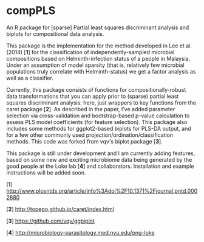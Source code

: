 compPLS
=========

An R package for [sparse] Partial least squares discriminant analysis and biplots for compositional data analysis.

This package is the implementation for the method developed in Lee et al. (2014) [**1**] for the classification of independently-sampled microbial compositions based on Helminth-infection status of a people in Malaysia. Under an assumption of model sparsity (that is, relatively few microbial populations truly correlate with Helminth-status) we get a factor analysis as well as a classifier.

Currently, this package consists of functions for compositionally-robust data transformations that you can apply prior to (sparse) partial least squares discriminant analysis: here, just wrappers to key functions from the caret package [**2**]. As described in the paper, I've added parameter selection via cross-validation and bootstrap-based p-value calculation to assess PLS model coefficients (for feature selection). This package also includes some methods for ggplot2-based biplots for PLS-DA output, and for a few other commonly used projection/ordination/classification methods. This code was forked from vqv's biplot package [**3**].

This package is still under development and I am currently adding features, based on some new and exciting microbiome data being generated by the good people at the Loke lab [**4**] and collaborators. Installation and example instructions will be added soon.

[**1**] http://www.plosntds.org/article/info%3Adoi%2F10.1371%2Fjournal.pntd.0002880

[**2**] http://topepo.github.io/caret/index.html

[**3**] https://github.com/vqv/ggbiplot

[**4**] http://microbiology-parasitology.med.nyu.edu/png-loke
